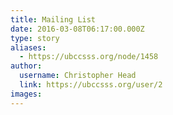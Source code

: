 ```yaml
---
title: Mailing List 
date: 2016-03-08T06:17:00.000Z
type: story
aliases:
  - https://ubccsss.org/node/1458
author:
  username: Christopher Head
  link: https://ubccsss.org/user/2
images:
---
```


